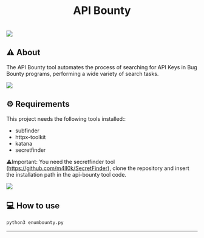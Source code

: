 <h1 align="center">
  API Bounty
</h1>
<br>
<img align="center" src="https://i.imgur.com/fO9IbwZ.png"/>

<br>

## ⚠️ About
The API Bounty tool automates the process of searching for API Keys in Bug Bounty programs, performing a wide variety of search tasks.

<img align="center" src="https://i.imgur.com/mP1f5Gm.png"/>

## &#9881; Requirements

This project needs the following tools installed::

- subfinder
- httpx-toolkit
- katana
- secretfinder
  
⚠️Important: You need the secretfinder tool (https://github.com/m4ll0k/SecretFinder), clone the repository and insert the installation path in the api-bounty tool code.

<img align="center" src="https://i.imgur.com/sVroP7k.png"/>

## 💻 How to use

```bash
python3 enumbounty.py
```

---
